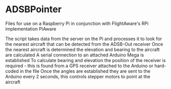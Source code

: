 # ADSBPointer

Files for use on a Raspberry Pi in conjunction with FlightAware's RPi implementation PiAware

The script takes data from the server on the Pi and processes it to look for the nearest aircraft that can be detected from the ADSB-Out receiver
Once the nearest aircraft is determined the elevation and bearing to the aircraft are calculated
A serial connection to an attached Arduino Mega is established
To calculate bearing and elevation the position of the receiver is required - this is found from a GPS receiver attached to the Arduino or hard-coded in the file
Once the angles are established they are sent to the Arduino every 2 seconds, this controls stepper motors to point at the aircraft
